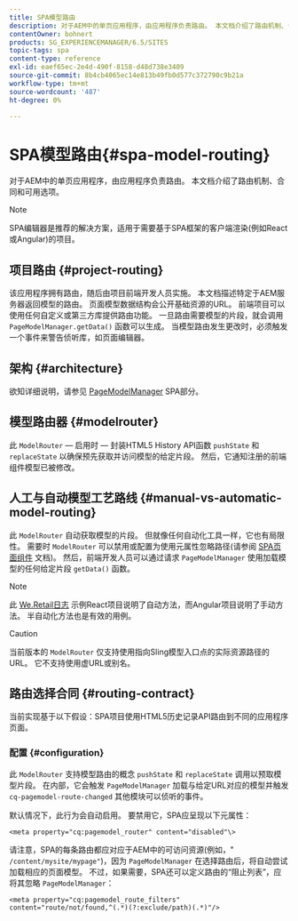 ```yaml
---
title: SPA模型路由
description: 对于AEM中的单页应用程序，由应用程序负责路由。 本文档介绍了路由机制、合同和可用选项。
contentOwner: bohnert
products: SG_EXPERIENCEMANAGER/6.5/SITES
topic-tags: spa
content-type: reference
exl-id: eaef65ec-2e4d-490f-8158-d48d738e3409
source-git-commit: 8b4cb4065ec14e813b49fb0d577c372790c9b21a
workflow-type: tm+mt
source-wordcount: '487'
ht-degree: 0%

---
```


# SPA模型路由{#spa-model-routing}

对于AEM中的单页应用程序，由应用程序负责路由。 本文档介绍了路由机制、合同和可用选项。

>[!NOTE]
>
>SPA编辑器是推荐的解决方案，适用于需要基于SPA框架的客户端渲染(例如React或Angular)的项目。

## 项目路由 {#project-routing}

该应用程序拥有路由，随后由项目前端开发人员实施。 本文档描述特定于AEM服务器返回模型的路由。 页面模型数据结构会公开基础资源的URL。 前端项目可以使用任何自定义或第三方库提供路由功能。 一旦路由需要模型的片段，就会调用 `PageModelManager.getData()` 函数可以生成。 当模型路由发生更改时，必须触发一个事件来警告侦听库，如页面编辑器。

## 架构 {#architecture}

欲知详细说明，请参见 [PageModelManager](/help/sites-developing/spa-blueprint.md#pagemodelmanager) SPA部分。

## 模型路由器 {#modelrouter}

此 `ModelRouter`  — 启用时 — 封装HTML5 History API函数 `pushState` 和 `replaceState` 以确保预先获取并访问模型的给定片段。 然后，它通知注册的前端组件模型已被修改。

## 人工与自动模型工艺路线 {#manual-vs-automatic-model-routing}

此 `ModelRouter` 自动获取模型的片段。 但就像任何自动化工具一样，它也有局限性。 需要时 `ModelRouter` 可以禁用或配置为使用元属性忽略路径(请参阅 [SPA页面组件](/help/sites-developing/spa-page-component.md) 文档)。 然后，前端开发人员可以通过请求 `PageModelManager` 使用加载模型的任何给定片段 `getData()` 函数。

>[!NOTE]
>
>此 [We.Retail日志](https://github.com/adobe/aem-sample-we-retail-journal) 示例React项目说明了自动方法，而Angular项目说明了手动方法。 半自动化方法也是有效的用例。

>[!CAUTION]
>
>当前版本的 `ModelRouter` 仅支持使用指向Sling模型入口点的实际资源路径的URL。 它不支持使用虚URL或别名。

## 路由选择合同 {#routing-contract}

当前实现基于以下假设：SPA项目使用HTML5历史记录API路由到不同的应用程序页面。

### 配置 {#configuration}

此 `ModelRouter` 支持模型路由的概念 `pushState` 和 `replaceState` 调用以预取模型片段。 在内部，它会触发 `PageModelManager` 加载与给定URL对应的模型并触发 `cq-pagemodel-route-changed` 其他模块可以侦听的事件。

默认情况下，此行为会自动启用。 要禁用它，SPA应呈现以下元属性：

```
<meta property="cq:pagemodel_router" content="disabled"\>
```

请注意，SPA的每条路由都应对应于AEM中的可访问资源(例如，&quot; `/content/mysite/mypage"`)，因为 `PageModelManager` 在选择路由后，将自动尝试加载相应的页面模型。 不过，如果需要，SPA还可以定义路由的“阻止列表”，应将其忽略 `PageModelManager`：

```
<meta property="cq:pagemodel_route_filters" content="route/not/found,^(.*)(?:exclude/path)(.*)"/>
```

